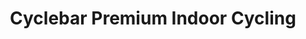 ---
title: "Cyclebar Premium Indoor Cycling"
url: /houston/cyclebar-premium-indoor-cycling/
shop: bicycle
---